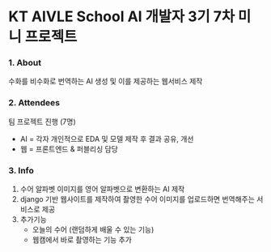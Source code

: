 # KT AIVLE School AI 개발자 3기 7차 미니 프로젝트

### 1. About

수화를 비수화로 번역하는 AI 생성 및 이를 제공하는 웹서비스 제작

### 2. Attendees

팀 프로젝트 진행 (7명)
- AI = 각자 개인적으로 EDA 및 모델 제작 후 결과 공유, 개선
- 웹 = 프론트엔드 & 퍼블리싱 담당

### 3. Info

1. 수어 알파벳 이미지를 영어 알파벳으로 변환하는 AI 제작
2. django 기반 웹사이트를 제작하여 촬영한 수어 이미지를 업로드하면 번역해주는 서비스로 제공
3. 추가기능
    - 오늘의 수어 (랜덤하게 배울 수 있는 기능)
    - 웹캠에서 바로 촬영하는 기능 추가
